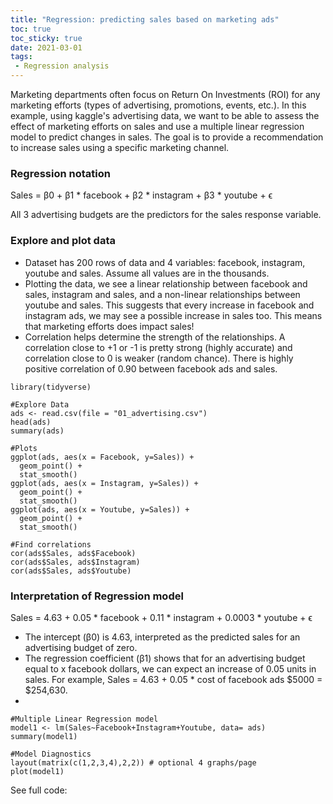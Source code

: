 ```yaml
---
title: "Regression: predicting sales based on marketing ads"
toc: true
toc_sticky: true
date: 2021-03-01
tags:
 - Regression analysis
---
```


Marketing departments often focus on Return On Investments (ROI) for any marketing efforts (types of advertising, promotions, events, etc.). 
In this example, using kaggle's advertising data, we want to be able to assess the effect of marketing efforts on sales and use a multiple linear regression model to predict changes in sales. The goal is to provide a recommendation to increase sales using a specific marketing channel.

### Regression notation
Sales = β0 + β1 * facebook + β2 * instagram + β3 * youtube + ϵ

All 3 advertising budgets are the predictors for the sales response variable.

### Explore and plot data
- Dataset has 200 rows of data and 4 variables: facebook, instagram, youtube and sales. Assume all values are in the thousands.
- Plotting the data, we see a linear relationship between facebook and sales, instagram and sales, and a non-linear relationships between youtube and sales. This suggests that every increase in facebook and instagram ads, we may see a possible increase in sales too. This means that marketing efforts does impact sales!
- Correlation helps determine the strength of the relationships. A correlation close to +1 or -1 is pretty strong (highly accurate) and correlation close to 0 is weaker (random chance). There is highly positive correlation of 0.90 between facebook ads and sales.

```
library(tidyverse)

#Explore Data
ads <- read.csv(file = "01_advertising.csv")
head(ads)
summary(ads)

#Plots
ggplot(ads, aes(x = Facebook, y=Sales)) + 
  geom_point() + 
  stat_smooth()
ggplot(ads, aes(x = Instagram, y=Sales)) + 
  geom_point() + 
  stat_smooth()
ggplot(ads, aes(x = Youtube, y=Sales)) + 
  geom_point() + 
  stat_smooth()
  
#Find correlations
cor(ads$Sales, ads$Facebook)
cor(ads$Sales, ads$Instagram)
cor(ads$Sales, ads$Youtube)
```

### Interpretation of Regression model
Sales = 4.63 + 0.05 * facebook + 0.11 * instagram + 0.0003 * youtube + ϵ

- The intercept (β0) is 4.63, interpreted as the predicted sales for an advertising budget of zero.
- The regression coefficient (β1) shows that for an advertising budget equal to x facebook dollars, we can expect an increase of 0.05 units in sales. For example, Sales = 4.63 + 0.05 * cost of facebook ads $5000 = $254,630.
- 

```
#Multiple Linear Regression model
model1 <- lm(Sales~Facebook+Instagram+Youtube, data= ads)
summary(model1)

#Model Diagnostics
layout(matrix(c(1,2,3,4),2,2)) # optional 4 graphs/page 
plot(model1)
```

See full code:
